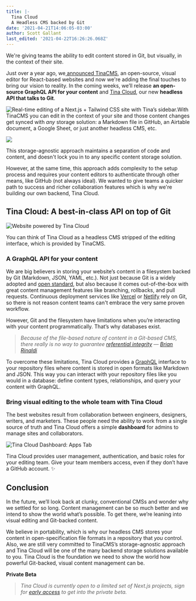 ```yaml
---
title: |-
  Tina Cloud 
  A Headless CMS backed by Git 
date: '2021-04-21T14:06:05-03:00'
author: Scott Gallant
last_edited: '2021-04-22T16:26:26.068Z'
---
```

We're giving teams the ability to edit content stored in Git, but visually, in the context of their site.

Just over a year ago, we[ announced TinaCMS](https://www.youtube.com/watch?v=iPDCmbaEF0Y), an open-source, visual editor for React-based websites and now we're adding the final touches to bring our vision to reality. In the coming weeks, we’ll release **an open-source GraphQL API for your content** and [Tina Cloud](https://tinacms-site-next-h8iuc79pe-tinacms.vercel.app/blog/tina-cloud-a-headless-cms-backed-by-git/), our new **headless API that talks to Git**.

![Real-time editing of a Next.js + Tailwind CSS site with Tina’s sidebar.](https://res.cloudinary.com/forestry-demo/image/upload/v1619023278/tina-cms-visual-editing.gif "Real-time editing of a Next.js + Tailwind CSS site with Tina’s sidebar.")With TinaCMS you can edit in the context of your site and those content changes get synced with _any_ storage solution: a Markdown file in GitHub, an Airtable document, a Google Sheet, or just another headless CMS, etc.

![](/img/blog/Before.png)

This storage-agnostic approach maintains a separation of code and content, and doesn't lock you in to any specific content storage solution.

However, at the same time, this approach adds complexity to the setup process and requires your content editors to authenticate through other means, like GitHub (not always ideal). We wanted to give teams a quicker path to success and richer collaboration features which is why we're building our own backend, Tina Cloud.

## Tina Cloud: A best-in-class API on top of Git

![Website powered by Tina Cloud](/img/blog/After.png)

You can think of Tina Cloud as a headless CMS stripped of the editing interface, which is provided by TinaCMS.

### A GraphQL API for your content

We are big believers in storing your website’s content in a filesystem backed by Git (Markdown, JSON, YAML, etc.). Not just because Git is a widely adopted and [open standard](https://github.com/git/git), but also because it comes out-of-the-box with great content management features like branching, rollbacks, and pull requests. Continuous deployment services like [Vercel](https://vercel.com) or [Netlify](https://netlify.com) rely on Git, so there is not reason content teams can't embrace the very same proven workflow.

However, Git and the filesystem have limitations when you’re interacting with your content programmatically. That’s why databases exist.

> _Because of the file-based nature of content in a Git-based CMS, there really is no way to guarantee [referential integrity](https://en.wikipedia.org/wiki/Referential_integrity) — [Brian Rinaldi](https://www.stackbit.com/blog/git-based-cms-relationships/)_

To overcome these limitations, Tina Cloud provides a [GraphQL](https://graphql.org/) interface to your repository files where content is stored in open formats like Markdown and JSON. This way you can interact with your repository files like you would in a database: define content types, relationships, and query your content with GraphQL.

### Bring visual editing to the whole team with Tina Cloud

The best websites result from collaboration between engineers, designers, writers, and marketers. These people need the ability to work from a single source of truth and Tina Cloud offers a simple **dashboard** for admins to manage sites and collaborators.

![Tina Cloud Dashboard: Apps Tab](/img/blog/tina-cloud-dashboard.png "Tina Cloud Dashboard: Apps Tab")

Tina Cloud provides user management, authentication, and basic roles for your editing team. Give your team members access, even if they don’t have a GitHub account. ✨

## Conclusion

In the future, we’ll look back at clunky, conventional CMSs and wonder why we settled for so long. Content management can be so much better and we intend to show the world what’s possible. To get there, we’re leaning into visual editing and Git-backed content.

We believe in portability, which is why our headless CMS stores your content in open-specification file formats in a repository that _you_ control. Also, we are still very committed to TinaCMS’s storage-agnostic approach and Tina Cloud will be one of the many backend storage solutions available to you.
Tina Cloud is the foundation we need to show the world how powerful Git-backed, visual content management can be.

**Private Beta**

> _Tina Cloud is currently open to a limited set of Next.js projects, sign for [early access](https://tina.io/early-access/) to get into the private beta._